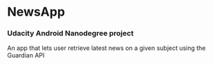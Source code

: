 # NewsApp
### Udacity Android Nanodegree project
An app that lets user retrieve latest news on a given subject using the Guardian API 




